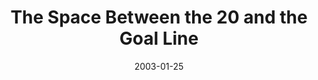 ---
layout: message
category: message
series: "The Space Between"
title: "The Space Between the 20 and the Goal Line"
date: 2003-01-25
message_id: 245
---